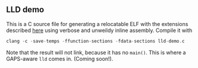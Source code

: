 LLD demo
--------

This is a C source file for generating a relocatable ELF with the extensions
described [here](https://github.com/GaloisInc/pirate-annotations/blob/master/spec/elf_extensions.rst)
using verbose and unweildy inline assembly. Compile it with

```c
clang -c -save-temps -ffunction-sections -fdata-sections lld-demo.c
```

Note that the result will not link, because it has no `main()`. This is where
a GAPS-aware `lld` comes in. (Coming soon!).
